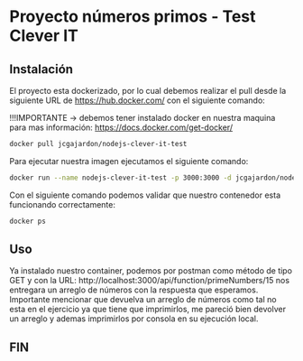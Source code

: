 # Proyecto números primos - Test Clever IT

## Instalación

El proyecto esta dockerizado, por lo cual debemos realizar el pull desde la siguiente URL de https://hub.docker.com/ con el siguiente comando:

!!!IMPORTANTE -> debemos tener instalado docker en nuestra maquina para mas información: https://docs.docker.com/get-docker/

```bash
docker pull jcgajardon/nodejs-clever-it-test
```

Para ejecutar nuestra imagen ejecutamos el siguiente comando:

```bash
docker run --name nodejs-clever-it-test -p 3000:3000 -d jcgajardon/nodejs-clever-it-test
```

Con el siguiente comando podemos validar que nuestro contenedor esta funcionando correctamente:

```bash
docker ps
```

## Uso

Ya instalado nuestro container, podemos por postman como método de tipo GET y con la URL: http://localhost:3000/api/function/primeNumbers/15 nos entregara un arreglo de números con la respuesta que esperamos. Importante mencionar que devuelva un arreglo de números como tal no esta en el ejercicio ya que tiene que imprimirlos, me pareció bien devolver un arreglo y ademas imprimirlos por consola en su ejecución local.

## FIN